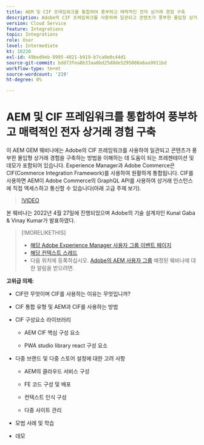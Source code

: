 ```yaml
---
title: AEM 및 CIF 프레임워크를 통합하여 풍부하고 매력적인 전자 상거래 경험 구축
description: Adobe의 CIF 프레임워크를 사용하여 일관되고 콘텐츠가 풍부한 몰입형 상거래 경험을 구축하는 방법을 이해하십시오.
version: Cloud Service
feature: Integrations
topic: Integrations
role: User
level: Intermediate
kt: 10220
exl-id: 49bed9eb-8995-4821-b919-b7ca0e0c44d1
source-git-commit: bdd73fea8b33aa0bd25d8de5295808a6aa9911bd
workflow-type: tm+mt
source-wordcount: '219'
ht-degree: 0%

---
```


# AEM 및 CIF 프레임워크를 통합하여 풍부하고 매력적인 전자 상거래 경험 구축

이 AEM GEM 웨비나에는 Adobe의 CIF 프레임워크를 사용하여 일관되고 콘텐츠가 풍부한 몰입형 상거래 경험을 구축하는 방법을 이해하는 데 도움이 되는 프레젠테이션 및 데모가 포함되어 있습니다. Experience Manager과 Adobe Commerce은 CIF(Commerce Integration Framework)를 사용하여 원활하게 통합됩니다. CIF를 사용하면 AEM이 Adobe Commerce의 GraphQL API를 사용하여 상거래 인스턴스에 직접 액세스하고 통신할 수 있습니다(아래 고급 주제 보기).

>[!VIDEO](https://video.tv.adobe.com/v/342565/?quality=12&learn=on)

본 웨비나는 2022년 4월 27일에 진행되었으며 Adobe의 기술 설계자인 Kunal Gaba &amp; Vinay Kumar가 발표하였다.

>[!MORELIKETHIS]
>
>* [해당 Adobe Experience Manager 사용자 그룹 이벤트 페이지](https://adobe.ly/3O0uXl5/)
>* [해당 컨텍스트 스레드](https://adobe.ly/3jorz5r)
>* 다음 위치에 등록하십시오. [Adobe의 AEM 사용자 그룹](https://aem-augs.adobe.com/) 예정된 웨비나에 대한 알림을 받으려면.


**고위급 의제:**

* CIF란 무엇이며 CIF를 사용하는 이유는 무엇입니까?

* CIF 통합 유형 및 AEM과 CIF를 사용하는 방법

* CIF 구성요소 라이브러리

   * AEM CIF 핵심 구성 요소

   * PWA studio library react 구성 요소

* 다중 브랜드 및 다중 스토어 설정에 대한 고려 사항

   * AEM의 클라우드 서비스 구성

   * FE 코드 구성 및 배포

   * 컨텍스트 인식 구성

   * 다중 사이트 관리

* 모범 사례 및 학습

* 데모
